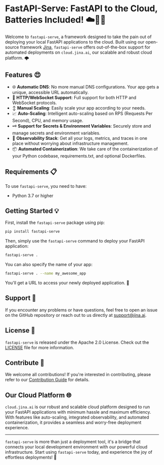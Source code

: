 # FastAPI-Serve: FastAPI to the Cloud, Batteries Included! ☁️🔋🚀

Welcome to `fastapi-serve`, a framework designed to take the pain out of deploying your local FastAPI applications to the cloud. Built using our open-source framework [Jina](https://github.com/jina-ai/jina), `fastapi-serve` offers out-of-the-box support for automated deployments on `cloud.jina.ai`, our scalable and robust cloud platform. 🌩️ 

## Features 😍 

- 🌐 **Automatic DNS**: No more manual DNS configurations. Your app gets a unique, accessible URL automatically.
- 🔗 **HTTP/WebSocket Support**: Full support for both HTTP and WebSocket protocols.
- ↕️ **Manual Scaling**: Easily scale your app according to your needs.
- 📈 **Auto-Scaling**: Intelligent auto-scaling based on RPS (Requests Per Second), CPU, and memory usage.
- 🗝️ **Support for Secrets & Environment Variables**: Securely store and manage secrets and environment variables.
- 🔎 **Observability Stack**: Get all your logs, metrics, and traces in one place without worrying about infrastructure management.
- 📦 **Automated Containerization**: We take care of the containerization of your Python codebase, requirements.txt, and optional Dockerfiles.

## Requirements 📋 

To use `fastapi-serve`, you need to have:

- Python 3.7 or higher

## Getting Started 💡

First, install the `fastapi-serve` package using pip:

```bash
pip install fastapi-serve
```

Then, simply use the `fastapi-serve` command to deploy your FastAPI application:

```bash
fastapi-serve .
```

You can also specify the name of your app:

```bash
fastapi-serve . --name my_awesome_app
```

You'll get a URL to access your newly deployed application. 🎉 

## Support 💪 

If you encounter any problems or have questions, feel free to open an issue on the GitHub repository or reach out to us directly at support@jina.ai.

## License 📜

`fastapi-serve` is released under the Apache 2.0 License. Check out the [LICENSE](LICENSE) file for more information.

## Contribute 🤝 

We welcome all contributions! If you're interested in contributing, please refer to our [Contribution Guide](CONTRIBUTING.md) for details.

## Our Cloud Platform 🌐 

`cloud.jina.ai` is our robust and scalable cloud platform designed to run your FastAPI applications with minimum hassle and maximum efficiency. With features like auto-scaling, integrated observability, and automated containerization, it provides a seamless and worry-free deployment experience.

---

`fastapi-serve` is more than just a deployment tool, it's a bridge that connects your local development environment with our powerful cloud infrastructure. Start using `fastapi-serve` today, and experience the joy of effortless deployments! 🎊 
